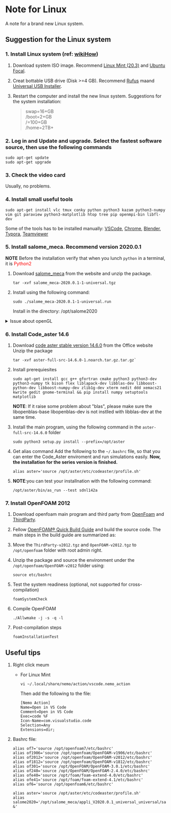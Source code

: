 # Note for Linux

 A note for a brand new Linux system.

## Suggestion for the Linux system

### 1. Install Linux system (ref: [wikiHow](https://zh.wikihow.com/%E5%AE%89%E8%A3%85Ubuntu-Linux))

   1. Download system ISO image. Recommend [Linux Mint (20.3)](https://linuxmint.com/edition.php?id=294) and [Ubuntu Focal](https://releases.ubuntu.com/focal/).
   2. Creat bottable USB drive (Disk >=4 GB).  Recommend [Rufus](https://rufus.ie/en/) maand [Universal USB Installer](https://www.pendrivelinux.com/universal-usb-installer-easy-as-1-2-3/).

   3. Restart the computer and install the new linux system. Suggestions for the system installation:
      >   swap=16+GB \
      >   /boot=2+GB\
      >   /=100+GB \
      >   /home=2TB+

### 2. Log in and Update and upgrade. Select the fastest software source, then use the following commands

   ```shell
   sudo apt-get update
   sudo apt-get upgrade
   ```

### 3. Check the video card

   Usually, no problems.

### 4. Install small useful tools

   ```shell
   sudo apt-get install vlc tmux conky python python3 kazam python3-numpy vim git paraview python3-matplotlib htop tree pip openmpi-bin libfl-dev 
   ```  

   Some of the tools has to be installed manually: [VSCode](https://code.visualstudio.com/download), [Chrome](https://www.google.com/chrome/?platform=linux), [Blender](https://www.blender.org/download/), [Typora](https://typora.io/#linux), [Teamviewer](https://www.teamviewer.com/en/download/linux/)

### 5. Install salome_meca. Recommend version 2020.0.1

   **NOTE** Before the installation verify that when you lunch `python` in a terminal, it is <font color="red">Python2</font>

   1. Download [salome_meca](https://code-aster.org/V2/spip.php?article303) from the website and unzip the package.

      ``` shell
      tar -xvf salome_meca-2020.0.1-1-universal.tgz
      ```

   2. Install using the following command:

      ``` shell
      sudo ./salome_meca-2020.0.1-1-universal.run
      ```

      Install in the directory: /opt/salome2020

   <details>
   <summary>Issue about openGL</summary>
   The FATAL ERROR message is ```OpenGl_Window::CreateWindow: glXCreateContext failed.``` This issue can be fixed by:

   ``` shell
   cd opt/salome2020/V2019.0.3_universal/prerequisites/debianForSalome/lib
   sudo rm libstdc++.so.6.0
   sudo ln -s /usr/lib/x86_64-linux-gnu/libstdc++.so.6 libstdc++.so.6
   ```

   </details>

### 6. Install Code_aster 14.6

   1. Download [code aster stable version 14.6.0](https://code-aster.org/FICHIERS/aster-full-src-14.6.0-1.noarch.tar.gz) from the Office website Unzip the package

      ``` shell
      tar -xvf aster-full-src-14.6.0-1.noarch.tar.gz.tar.gz`
      ```

   2. Install prerequiesites

      ```shell
      sudo apt-get install gcc g++ gfortran cmake python3 python3-dev python3-numpy tk bison flex liblapack-dev libblas-dev libboost-python-dev libboost-numpy-dev zlib1g-dev xterm nedit ddd xemacs21 kwrite gedit gnome-terminal && pip install numpy setuptools matplotlib
      ```

      **NOTE**: If it raise some problem about "blas", please make sure the libopenblas-base libopenblas-dev is not instlled with libblas-dev at the same time.

   3. Install the main program, using the following command in the `aster-full-src-14.6.0` folder

      ```shell
      sudo python3 setup.py install --prefix=/opt/aster
      ```

   4. Get alias command Add the following to the `~/.bashrc` file, so that you can enter the Code_Aster enviroment and run simulations easily. **Now, the installation for the series version is finished.**

      ```shell
      alias aster='source /opt/aster/etc/codeaster/profile.sh'
      ```

   5. **NOTE**:you can test your installnation with the following command:

      ```shell
      /opt/aster/bin/as_run --test sdnl142a
      ```

### 7. Install OpenFOAM 2012

   1. Download openfoam main program and third party from  [OpenFoam](https://dl.openfoam.com/source/v2012/OpenFOAM-v2012.tgz) and [ThirdParty](https://dl.openfoam.com/source/v2012/ThirdParty-v2012.tgz).
   2. Fellow [OpenFOAM® Quick Build Guide](https://develop.openfoam.com/Development/openfoam/-/blob/master/doc/Build.md) and build the source code. The main steps in the build guide are summarized as:
   3. Move the `ThirdParty-v2012.tgz` and `OpenFOAM-v2012.tgz` to `/opt/openfoam` folder with root admin right.
   4. Unzip the package and source the environment under the `/opt/openfoam/OpenFOAM-v2012` folder using:

      ```shell
      source etc/bashrc
      ```

   5. Test the system readiness (optional, not supported for cross-compilation)

      ```shell
      foamSystemCheck 
      ```

   6. Compile OpenFOAM

      ```shell
      ./Allwmake -j -s -q -l
      ```

   7. Post-compilation steps

      ```shell
      foamInstallationTest
      ```

## Useful tips

1. Right click meum
    - For Linux Mint

      ```shell
      vi ~/.local/share/nemo/action/vscode.nemo_action
      ```

      Then add the following to the file:

      ```shell
      [Nemo Action]
      Name=Open in VS Code
      Comment=Open in VS Code
      Exec=code %F
      Icon-Name=com.visualstudio.code
      Selection=Any
      Extensions=dir;
      ```

2. Bashrc file:

   ```shell
   alias of7='source /opt/openfoam7/etc/bashrc'
   alias of1906='source /opt/openfoam/OpenFOAM-v1906/etc/bashrc'
   alias of2012='source /opt/openfoam/OpenFOAM-v2012/etc/bashrc'
   alias of1812='source /opt/openfoam/OpenFOAM-v1812/etc/bashrc'
   alias of301='source /opt/OpenFOAM/OpenFOAM-3.0.1/etc/bashrc'
   alias of240='source /opt/OpenFOAM/OpenFOAM-2.4.0/etc/bashrc'
   alias ofe40='source /opt/foam/foam-extend-4.0/etc/bashrc'
   alias ofe41='source /opt/foam/foam-extend-4.1/etc/bashrc'
   alias of6='source /opt/openfoam6/etc/bashrc'

   alias aster='source /opt/aster/etc/codeaster/profile.sh'
   alias salome2020='/opt/salome_meca/appli_V2020.0.1_universal_universal/salome &'
   ```
